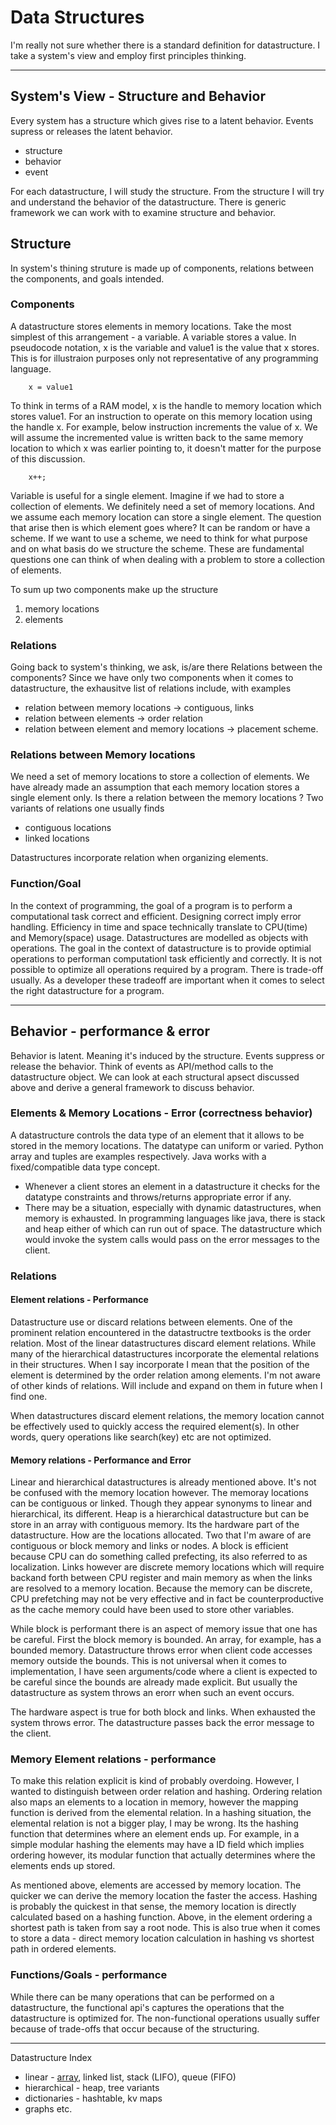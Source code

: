 # Data Structures 
I'm really not sure whether there is a standard definition for datastructure. I take a system's view and employ first principles thinking.

--- 
## System's View - Structure and Behavior

Every system has a structure which gives rise to a latent behavior. Events supress or releases the latent behavior.
+ structure
+ behavior
+ event

For each datastructure, I will study the structure. From the structure I will try and understand the behavior of the datastructure. There is generic framework we can work with to examine structure and behavior. 

## Structure 
In system's thining struture is made up of components, relations between the components, and goals intended. 

### Components
A datastructure stores elements in memory locations. Take the most simplest of this arrangement - a variable. A variable stores a value. In pseudocode notation, x is the variable and value1 is the value that x stores. This is for illustraion purposes only not representative of any programming language. 

```
    x = value1

```

To think in terms of a RAM model, x is the handle to memory location which stores value1. For an instruction to operate on this memory location using the handle x. For example, below instruction increments the value of x. We will assume the incremented value is written back to the same memory location to which x was earlier pointing to, it doesn't matter for the purpose of this discussion.

```
    x++;

```

Variable is useful for a single element. Imagine if we had to store a collection of elements. We definitely need a set of memory locations. And we assume each memory location can store a single element. The question that arise then is which element goes where? It can be random or have a scheme.  If we want to use a scheme, we need to think for what purpose and on what basis do we structure the scheme. These are fundamental questions one can think of when dealing with a problem to store a collection of elements. 

To sum up two components make up the structure 
1. memory locations
2. elements

### Relations
Going back to system's thinking, we ask, is/are there Relations between the components? Since we have only two components when it comes to datastructure, the exhausitve list of relations include, with examples
+ relation between memory locations -> contiguous, links
+ relation between elements -> order relation
+ relation between element and memory locations -> placement scheme.


### Relations between Memory locations
We need a set of memory locations to store a collection of elements. We have already made an assumption that each memory location stores a single element only. Is there a relation between the memory locations ? Two variants of relations one usually finds 
+ contiguous locations
+ linked locations


Datastructures incorporate relation when organizing elements.


### Function/Goal
In the context of programming, the goal of a program is to perform a computational task correct and efficient. Designing correct imply error handling. Efficiency in time and space technically translate to CPU(time) and Memory(space) usage. Datastructures are modelled as objects with operations. The goal in the context of datastructure is to provide optimial operations to performan computationl task efficiently and correctly. It is not possible to optimize all operations required by a program. There is trade-off usually. As a developer these tradeoff are important when it comes to select the right datastructure for a program. 

---

## Behavior - performance & error
Behavior is latent. Meaning it's induced by the structure. Events suppress or release the behavior. Think of events as API/method calls to the datastructure object. We can look at each structural apsect discussed above and derive a general framework to discuss behavior. 

### Elements & Memory Locations - Error (correctness behavior)
A datastructure controls the data type of an element that it allows to be stored in the memory locations. The datatype can uniform or varied. Python array and tuples are examples respectively. Java works with a fixed/compatible data type concept. 

+ Whenever a client stores an element in a datastructure it checks for the datatype constraints and throws/returns appropriate error if any. 
+ There may be a situation, especially with dynamic datastructures, when memory is exhausted. In programming languages like java, there is stack and heap either of which can run out of space. The datastructure which would invoke the system calls would pass on the error messages to the client.

### Relations 

#### Element relations - Performance
Datastructure use or discard relations between elements. One of the prominent relation encountered in the  datastructre textbooks is the order relation. Most of the linear datastructures discard element relations. While many of the hierarchical datastructures incorporate the elemental relations in their structures. When I say incorporate I mean that the position of the element is determined by the order relation among elements. I'm not aware of other kinds of relations. Will include and expand on them in future when I find one. 

When datastructures discard element relations, the memory location cannot be effectively used to quickly access the required element(s). In other words, query operations like search(key) etc are not optimized. 

#### Memory relations - Performance and Error
Linear and hierarchical datastructures is already mentioned above. It's not be confused with the memory location however. The memoray locations can be contiguous or linked. Though they appear synonyms to linear and hierarchical, its different.  Heap is a hierarchical datastructure but can be store in an array with contiguous memory. Its the hardware part of the datastructure. How are the locations allocated. Two that I'm aware of are contiguous or block memory and links or nodes. A block is efficient because CPU can do something called prefecting, its also referred to as localization. Links however are discrete memory locations which will require backand forth between CPU register and main memory as when the links are resolved to a memory location. Because the memory can be discrete, CPU prefetching may not be very effective and in fact be counterproductive as the cache memory could have been used to store other variables. 

While block is performant there is an aspect of memory issue that one has be careful. First the block memory is bounded. An array, for example, has a bounded memory. Datastructure throws error when client code accesses memory outside the bounds. This is not universal when it comes to implementation, I have seen arguments/code where a client is expected to be careful since the bounds are already made explicit. But usually the datastructure as system throws an erorr when such an event occurs. 

The hardware aspect is true for both block and links. When exhausted the system throws error. The datastructure passes back the error message to the client.

### Memory Element relations - performance
To make this relation explicit is kind of probably overdoing. However, I wanted to distinguish between order relation and hashing. Ordering relation also maps an elements to a location in memory, however the mapping function is derived from the elemental relation. In a hashing situation, the elemental relation is not a bigger play, I may be wrong. Its the hashing function that determines where an element ends up. For example, in a simple modular hashing the elements may have a ID field which implies ordering however, its modular function that actually determines where the elements ends up stored.  

As mentioned above, elements are accessed by memory location. The quicker we can derive the memory location the faster the access. Hashing is probably the quickest in that sense, the memory location is directly calculated based on a hashing function. Above, in the element ordering a shortest path is taken from say a root node. This is also true when it comes to store a data - direct memory location calculation in hashing vs shortest path in ordered elements.


### Functions/Goals - performance
While there can be many operations that can be performed on a datastructure, the functional api's captures the operations that the datastructure is optimized for. The non-functional operations usually suffer because of trade-offs that occur because of the structuring.


--- 

Datastructure Index 
+ linear - [array](array/README.md), linked list, stack (LIFO), queue (FIFO)
+ hierarchical - heap, tree variants
+ dictionaries - hashtable, kv maps
+ graphs
etc.
